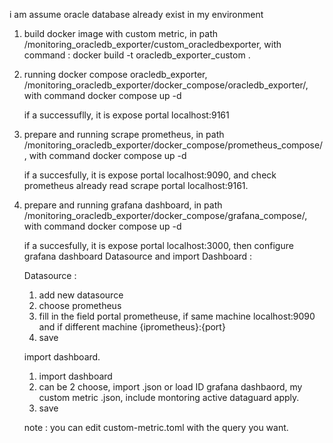 i am assume oracle database already exist in my environment

1. build docker image with custom metric, in path /monitoring_oracledb_exporter/custom_oracledbexporter, with command : 
    docker build -t oracledb_exporter_custom .

2. running docker compose oracledb_exporter, /monitoring_oracledb_exporter/docker_compose/oracledb_exporter/, with command
    docker compose up -d

    if a successuflly, it is expose portal localhost:9161

3. prepare and running scrape prometheus, in path /monitoring_oracledb_exporter/docker_compose/prometheus_compose/, with command
     docker compose up -d

     if a succesfully, it is expose portal localhost:9090, and check prometheus already read scrape portal localhost:9161.

4. prepare and running grafana dashboard, in path /monitoring_oracledb_exporter/docker_compose/grafana_compose/, with command
     docker compose up -d

     if a succesfully, it is expose portal localhost:3000, then configure grafana dashboard Datasource and import Dashboard : 

     Datasource : 
     1. add new datasource
     2. choose prometheus
     3. fill in the field portal prometheuse, if same machine localhost:9090 and if different machine {iprometheus}:{port}
     4. save

     import dashboard.
     1. import dashboard 
     2. can be 2 choose, import .json or load ID grafana dashbaord, my custom metric .json, include montoring active dataguard apply.
     3. save

    note : you can edit custom-metric.toml with the query you want.



